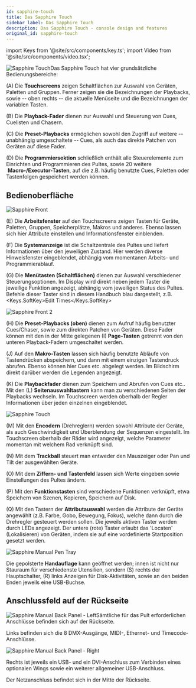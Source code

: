 ```yaml
---
id: sapphire-touch
title: Das Sapphire Touch
sidebar_label: Das Sapphire Touch
description: Das Sapphire Touch - console design and features
original_id: sapphire-touch
---
```


import Keys from '@site/src/components/key.ts';
import Video from '@site/src/components/video.tsx';

![Sapphire Touch](/docs/images/Sapphire-Touch.png)Das Sapphire Touch hat vier grundsätzliche Bedienungsbereiche:

\(A\) Die <strong>Touchscreens</strong> zeigen Schaltflächen zur Auswahl von Geräten,
Paletten und Gruppen. Ferner zeigen sie die Bezeichnungen der Playbacks,
sowie -- oben rechts -- die aktuelle Menüseite und die Bezeichnungen der
variablen Tasten.

\(B\) Die <strong>Playback-Fader</strong> dienen zur Auswahl und Steuerung von Cues,
Cuelisten und Chasern.

\(C\) Die <strong>Preset-Playbacks</strong> ermöglichen sowohl den Zugriff auf weitere --
unabhängig umgeschaltete -- Cues, als auch das direkte Patchen von
Geräten auf diese Fader.

\(D\) Die <strong>Programmiersektion</strong> schließlich enthält alle Steuerelemente zum
Einrichten und Programmieren des Pultes, sowie 20 weitere
&nbsp;<strong>Macro-/Executor-Tasten</strong>, auf die z.B. häufig benutzte Cues, Paletten oder
Tastenfolgen gespeichert werden können.

## Bedienoberfläche

![Sapphire Front](/docs/images/Sapphire-Front.png)

\(E\) Die <strong>Arbeitsfenster</strong> auf den Touchscreens zeigen Tasten für Geräte,
Paletten, Gruppen, Speicherplätze, Makros und anderes. Ebenso lassen
sich hier Attribute einstellen und Informationsfenster einblenden.

\(F\) Die <strong>Systemanzeige</strong> ist die Schaltzentrale des Pultes und liefert
Informationen über den jeweiligen Zustand. Hier werden diverse
Hinweisfenster eingeblendet, abhängig vom momentanen Arbeits- und
Programmierablauf.

\(G\) Die <strong>Menütasten (Schaltflächen)</strong> dienen zur Auswahl verschiedener
Steuerungsoptionen. Im Display wird direkt neben jedem Taster die
jeweilige Funktion angezeigt, abhängig vom jeweiligen Status des
Pultes. Befehle dieser Taster sind in diesem Handbuch blau dargestellt,
 z.B. <Keys.SoftKey>Edit Times</Keys.SoftKey>

![Sapphire Front 2](/docs/images/Sapphire-Front-2.png)

\(H\) Die <strong>Preset-Playbacks (oben)</strong> dienen zum Aufruf häufig benutzter
Cues/Chaser, sowie zum direkten Patchen von Geräten. Diese Fader
können mit den in der Mitte gelegenen \(I\) <strong>Page-Tasten</strong> getrennt von den
unteren Playback-Fadern umgeschaltet werden.

\(J\) Auf den <strong>Makro-Tasten</strong> lassen sich häufig benutzte Abläufe von
Tastendrücken abspeichern, und dann mit einem einzigen Tastendruck
abrufen. Ebenso können hier Cues etc. abgelegt werden. Im Bildschirm
direkt darüber werden die Legenden angezeigt.

\(K\) Die <strong>Playbackfader</strong> dienen zum Speichern und Abrufen von Cues etc..
Mit den \(L\) <strong>Seitenauswahltastern</strong> kann man zu verschiedenen Seiten der
Playbacks wechseln. Im Touchscreen werden oberhalb der Regler
Informationen über jeden einzelnen eingeblendet.

![Sapphire Touch](/docs/images/Sapphire-Touch-2.png)

\(M\) Mit den <strong>Encodern</strong> (Drehreglern) werden sowohl Attribute der Geräte,
als auch Geschwindigkeit und Überblendung der Sequenzen eingestellt. Im
Touchscreen oberhalb der Räder wird angezeigt, welche Parameter momentan
mit welchem Rad verknüpft sind.

\(N\) Mit dem <strong>Trackball</strong> steuert man entweder den Mauszeiger oder Pan und
Tilt der ausgewählten Geräte.

\(O\) Mit dem <strong>Ziffern- und Tastenfeld</strong> lassen sich Werte eingeben sowie
Einstellungen des Pultes ändern.

\(P\) Mit den <strong>Funktionstasten</strong> sind verschiedene Funktionen verknüpft, etwa
Speichern von Szenen, Kopieren, Speichern auf Disk.

\(Q\) Mit den Tastern der <strong>Attributauswahl</strong> werden die Attribute der Geräte
angewählt (z.B. Farbe, Gobo, Bewegung, Fokus), welche dann durch die
Drehregler gesteuert werden sollen. Die jeweils aktiven Taster werden
durch LEDs angezeigt. Der untere (rote) Taster erlaubt das 'Locaten'
(Lokalisieren) von Geräten, indem sie auf eine vordefinierte
Startposition gesetzt werden.

![Sapphire Manual Pen Tray](/docs/images/Sapphire-Manual-Pen-Tray.png)

Die gepolsterte <strong>Handauflage</strong> kann geöffnet werden; innen ist nicht
nur Stauraum für verschiedenste Utensilien, sondern \(S\) rechts der
Hauptschalter, \(R\) links Anzeigen für Disk-Aktivitäten, sowie an den beiden
Enden jeweils eine USB-Buchse.

## Anschlussfeld auf der Rückseite

![Sapphire Manual Back Panel - Left](/docs/images/Sapphire-Manual-Back-Panel-Left.jpeg)Sämtliche für das Pult erforderlichen Anschlüsse befinden sich auf der
Rückseite.

Links befinden sich die 8 DMX-Ausgänge, MIDI-, Ethernet- und
Timecode-Anschlüsse. 

![Sapphire Manual Back Panel - Right](/docs/images/Sapphire-Manual-Back-Panel-Right.jpeg)

Rechts ist jeweils
ein USB- und ein DVI-Anschluss zum Verbinden eines optionalen Wings sowie ein weiterer allgemeiner USB-Anschluss.

Der Netzanschluss befindet sich in der Mitte der Rückseite.
